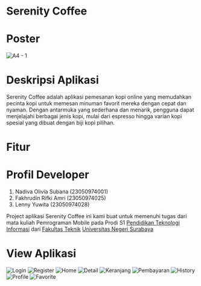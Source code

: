# Serenity Coffee

# Poster

![A4 - 1](https://github.com/user-attachments/assets/efe6fb74-00e3-4113-ba77-6d372291fb74)

# Deskripsi Aplikasi

Serenity Coffee adalah aplikasi pemesanan kopi online yang memudahkan pecinta 
kopi untuk memesan minuman favorit mereka dengan cepat dan nyaman. Dengan 
antarmuka yang sederhana dan menarik, pengguna dapat menjelajahi berbagai jenis 
kopi, mulai dari espresso hingga varian kopi spesial yang dibuat dengan biji kopi 
pilihan.

# Fitur

# Profil Developer

1. Nadiva Olivia Subana (23050974001)
2. Fakhrudin Rifki Amri (23050974025)
3. Lenny Yuwita         (23050974028)

Project aplikasi Serenity Coffee ini kami buat untuk memenuhi tugas dari mata kuliah Pemrograman Mobile pada Prodi S1 [Pendidikan Teknologi Informasi](https://pendidikan-ti.ft.unesa.ac.id/) dari [Fakultas Teknik](https://ft.unesa.ac.id/) [Universitas Negeri Surabaya](https://unesa.ac.id/)

# View Aplikasi

![Login](https://github.com/user-attachments/assets/0898681c-0133-4e4f-bc82-a7b825e06c01) ![Register](https://github.com/user-attachments/assets/c40850f7-489a-424b-9566-d1cd0b1842ca) 
![Home](https://github.com/user-attachments/assets/02656b4c-0cda-4484-9bc4-0a08f6a8b708) ![Detail](https://github.com/user-attachments/assets/fdca7a99-5dfe-4b9e-bb34-c14fee5a4564)
![Keranjang](https://github.com/user-attachments/assets/03b690c4-d6f0-4079-acda-34c5ad5ae0e7) ![Pembayaran](https://github.com/user-attachments/assets/c06ccfbd-af1d-46cd-b57f-0dc948c93c2a)
![History](https://github.com/user-attachments/assets/867d9199-1f53-482e-b910-f1edf460c7dc) ![Profile](https://github.com/user-attachments/assets/6db8e493-f7e5-49d4-91d6-6dfd736727ba)
![Favorite](https://github.com/user-attachments/assets/f497670e-27ad-4331-92c1-2cd63794b8b8) 





